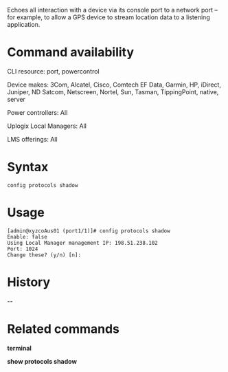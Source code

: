 Echoes all interaction with a device via its console port to a network port – for example, to allow a GPS device to stream location data to a listening application.

# Command availability 

CLI resource: port, powercontrol

Device makes: 3Com, Alcatel, Cisco, Comtech EF Data, Garmin, HP, iDirect, Juniper, ND Satcom, Netscreen, Nortel, Sun, Tasman, TippingPoint, native, server

Power controllers: All

Uplogix Local Managers: All

LMS offerings: All

# Syntax 

```
config protocols shadow
```

# Usage 

```
[admin@xyzcoAus01 (port1/1)]# config protocols shadow
Enable: false
Using Local Manager management IP: 198.51.238.102
Port: 1024
Change these? (y/n) [n]:
```

# History 

--

# Related commands 

**terminal**

**show protocols shadow**
